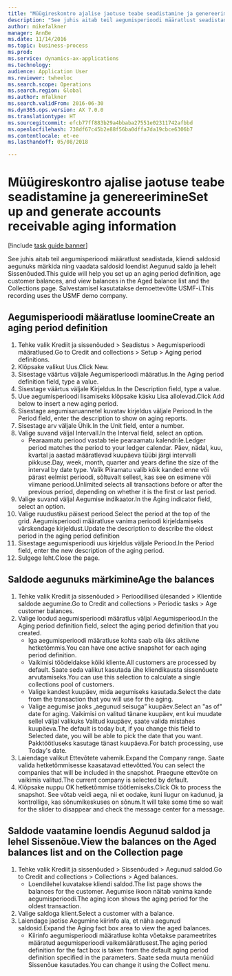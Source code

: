```yaml
--- 
title: "Müügireskontro ajalise jaotuse teabe seadistamine ja genereerimine"
description: "See juhis aitab teil aegumisperioodi määratlust seadistada, kliendi saldosid aegunuks märkida ning vaadata saldosid loendist Aegunud saldo ja lehelt Sissenõuded."
author: mikefalkner
manager: AnnBe
ms.date: 11/14/2016
ms.topic: business-process
ms.prod: 
ms.service: dynamics-ax-applications
ms.technology: 
audience: Application User
ms.reviewer: twheeloc
ms.search.scope: Operations
ms.search.region: Global
ms.author: mfalkner
ms.search.validFrom: 2016-06-30
ms.dyn365.ops.version: AX 7.0.0
ms.translationtype: HT
ms.sourcegitcommit: efcb77ff883b29a4bbaba27551e02311742afbbd
ms.openlocfilehash: 738df67c45b2e88f56ba0dffa7da19cbce6306b7
ms.contentlocale: et-ee
ms.lasthandoff: 05/08/2018

---
```

# <a name="set-up-and-generate-accounts-receivable-aging-information"></a><span data-ttu-id="b2064-103">Müügireskontro ajalise jaotuse teabe seadistamine ja genereerimine</span><span class="sxs-lookup"><span data-stu-id="b2064-103">Set up and generate accounts receivable aging information</span></span>

[!include [task guide banner](../../includes/task-guide-banner.md)]

<span data-ttu-id="b2064-104">See juhis aitab teil aegumisperioodi määratlust seadistada, kliendi saldosid aegunuks märkida ning vaadata saldosid loendist Aegunud saldo ja lehelt Sissenõuded.</span><span class="sxs-lookup"><span data-stu-id="b2064-104">This guide will help you set up an aging period definition, age customer balances, and view balances in the Aged balance list and the Collections page.</span></span> <span data-ttu-id="b2064-105">Salvestamisel kasutatakse demoettevõtte USMF-i.</span><span class="sxs-lookup"><span data-stu-id="b2064-105">This recording uses the USMF demo company.</span></span>


## <a name="create-an-aging-period-definition"></a><span data-ttu-id="b2064-106">Aegumisperioodi määratluse loomine</span><span class="sxs-lookup"><span data-stu-id="b2064-106">Create an aging period definition</span></span>
1. <span data-ttu-id="b2064-107">Tehke valik Krediit ja sissenõuded > Seadistus > Aegumisperioodi määratlused.</span><span class="sxs-lookup"><span data-stu-id="b2064-107">Go to Credit and collections > Setup > Aging period definitions.</span></span>
2. <span data-ttu-id="b2064-108">Klõpsake valikut Uus.</span><span class="sxs-lookup"><span data-stu-id="b2064-108">Click New.</span></span>
3. <span data-ttu-id="b2064-109">Sisestage väärtus väljale Aegumisperioodi määratlus.</span><span class="sxs-lookup"><span data-stu-id="b2064-109">In the Aging period definition field, type a value.</span></span>
4. <span data-ttu-id="b2064-110">Sisestage väärtus väljale Kirjeldus.</span><span class="sxs-lookup"><span data-stu-id="b2064-110">In the Description field, type a value.</span></span>
5. <span data-ttu-id="b2064-111">Uue aegumisperioodi lisamiseks klõpsake käsku Lisa allolevad.</span><span class="sxs-lookup"><span data-stu-id="b2064-111">Click Add below to insert a new aging period.</span></span>
6. <span data-ttu-id="b2064-112">Sisestage aegumisaruannetel kuvatav kirjeldus väljale Periood.</span><span class="sxs-lookup"><span data-stu-id="b2064-112">In the Period field, enter the description to show on aging reports.</span></span>
7. <span data-ttu-id="b2064-113">Sisestage arv väljale Ühik.</span><span class="sxs-lookup"><span data-stu-id="b2064-113">In the Unit field, enter a number.</span></span>
8. <span data-ttu-id="b2064-114">Valige suvand väljal Intervall.</span><span class="sxs-lookup"><span data-stu-id="b2064-114">In the Interval field, select an option.</span></span>
    * <span data-ttu-id="b2064-115">Pearaamatu periood vastab teie pearaamatu kalendrile.</span><span class="sxs-lookup"><span data-stu-id="b2064-115">Ledger period matches the period to your ledger calendar.</span></span> <span data-ttu-id="b2064-116">Päev, nädal, kuu, kvartal ja aastad määratlevad kuupäeva tüübi järgi intervalli pikkuse.</span><span class="sxs-lookup"><span data-stu-id="b2064-116">Day, week, month, quarter and years define the size of the interval by date type.</span></span> <span data-ttu-id="b2064-117">Valik Piiramatu valib kõik kanded enne või pärast eelmist perioodi, sõltuvalt sellest, kas see on esimene või viimane periood.</span><span class="sxs-lookup"><span data-stu-id="b2064-117">Unlimited selects all transactions before or after the previous period, depending on whether it is the first or last period.</span></span>  
9. <span data-ttu-id="b2064-118">Valige suvand väljal Aegumise indikaator.</span><span class="sxs-lookup"><span data-stu-id="b2064-118">In the Aging indicator field, select an option.</span></span>
10. <span data-ttu-id="b2064-119">Valige ruudustiku päisest periood.</span><span class="sxs-lookup"><span data-stu-id="b2064-119">Select the period at the top of the grid.</span></span> <span data-ttu-id="b2064-120">Aegumisperioodi määratluse vanima perioodi kirjeldamiseks värskendage kirjeldust.</span><span class="sxs-lookup"><span data-stu-id="b2064-120">Update the description to describe the oldest period in the aging period definition</span></span>
11. <span data-ttu-id="b2064-121">Sisestage aegumisperioodi uus kirjeldus väljale Periood.</span><span class="sxs-lookup"><span data-stu-id="b2064-121">In the Period field, enter the new description of the aging period.</span></span>
12. <span data-ttu-id="b2064-122">Sulgege leht.</span><span class="sxs-lookup"><span data-stu-id="b2064-122">Close the page.</span></span>

## <a name="age-the-balances"></a><span data-ttu-id="b2064-123">Saldode aegunuks märkimine</span><span class="sxs-lookup"><span data-stu-id="b2064-123">Age the balances</span></span>
1. <span data-ttu-id="b2064-124">Tehke valik Krediit ja sissenõuded > Perioodilised ülesanded > Klientide saldode aegumine.</span><span class="sxs-lookup"><span data-stu-id="b2064-124">Go to Credit and collections > Periodic tasks > Age customer balances.</span></span>
2. <span data-ttu-id="b2064-125">Valige loodud aegumisperioodi määratlus väljal Aegumisperiood.</span><span class="sxs-lookup"><span data-stu-id="b2064-125">In the Aging period definition field, select the aging period definition that you created.</span></span>
    * <span data-ttu-id="b2064-126">Iga aegumisperioodi määratluse kohta saab olla üks aktiivne hetketõmmis.</span><span class="sxs-lookup"><span data-stu-id="b2064-126">You can have one active snapshot for each aging period definition.</span></span>  
    * <span data-ttu-id="b2064-127">Vaikimisi töödeldakse kõiki kliente.</span><span class="sxs-lookup"><span data-stu-id="b2064-127">All customers are processed by default.</span></span> <span data-ttu-id="b2064-128">Saate seda valikut kasutada ühe kliendikausta sissenõuete arvutamiseks.</span><span class="sxs-lookup"><span data-stu-id="b2064-128">You can use this selection to calculate a single collections pool of customers.</span></span>  
    * <span data-ttu-id="b2064-129">Valige kandest kuupäev, mida aegumiseks kasutada.</span><span class="sxs-lookup"><span data-stu-id="b2064-129">Select the date from the transaction that you will use for the aging.</span></span>  
    * <span data-ttu-id="b2064-130">Valige aegumise jaoks „aegunud seisuga” kuupäev.</span><span class="sxs-lookup"><span data-stu-id="b2064-130">Select an "as of" date for aging.</span></span> <span data-ttu-id="b2064-131">Vaikimisi on valitud tänane kuupäev, ent kui muudate sellel väljal valikuks Valitud kuupäev, saate valida mistahes kuupäeva.</span><span class="sxs-lookup"><span data-stu-id="b2064-131">The default is today but, if you change this field to Selected date, you will be able to pick the date that you want.</span></span> <span data-ttu-id="b2064-132">Pakktöötluseks kasutage tänast kuupäeva.</span><span class="sxs-lookup"><span data-stu-id="b2064-132">For batch processing, use Today's date.</span></span>  
3. <span data-ttu-id="b2064-133">Laiendage valikut Ettevõtete vahemik.</span><span class="sxs-lookup"><span data-stu-id="b2064-133">Expand the Company range.</span></span> <span data-ttu-id="b2064-134">Saate valida hetketõmmisesse kaasatavad ettevõtted.</span><span class="sxs-lookup"><span data-stu-id="b2064-134">You can select the companies that will be included in the snapshot.</span></span> <span data-ttu-id="b2064-135">Praegune ettevõte on vaikimis valitud.</span><span class="sxs-lookup"><span data-stu-id="b2064-135">The current company is selected by default.</span></span>
4. <span data-ttu-id="b2064-136">Klõpsake nuppu OK hetketõmmise töötlemiseks.</span><span class="sxs-lookup"><span data-stu-id="b2064-136">Click Ok to process the snapshot.</span></span> <span data-ttu-id="b2064-137">See võtab veidi aega, nii et oodake, kuni liugur on kadunud, ja kontrollige, kas sõnumikeskuses on sõnum.</span><span class="sxs-lookup"><span data-stu-id="b2064-137">It will take some time so wait for the slider to disappear and check the message center for a message.</span></span>

## <a name="view-the-balances-on-the-aged-balances-list-and-on-the-collection-page"></a><span data-ttu-id="b2064-138">Saldode vaatamine loendis Aegunud saldod ja lehel Sissenõue.</span><span class="sxs-lookup"><span data-stu-id="b2064-138">View the balances on the Aged balances list and on the Collection page</span></span>
1. <span data-ttu-id="b2064-139">Tehke valik Krediit ja sissenõuded > Sissenõuded > Aegunud saldod.</span><span class="sxs-lookup"><span data-stu-id="b2064-139">Go to Credit and collections > Collections > Aged balances.</span></span>
    * <span data-ttu-id="b2064-140">Loendilehel kuvatakse kliendi saldod.</span><span class="sxs-lookup"><span data-stu-id="b2064-140">The list page shows the balances for the customer.</span></span> <span data-ttu-id="b2064-141">Aegumise ikoon näitab vanima kande aegumisperioodi.</span><span class="sxs-lookup"><span data-stu-id="b2064-141">The aging icon shows the aging period for the oldest transaction.</span></span>  
2. <span data-ttu-id="b2064-142">Valige saldoga klient.</span><span class="sxs-lookup"><span data-stu-id="b2064-142">Select a customer with a balance.</span></span>
3. <span data-ttu-id="b2064-143">Laiendage jaotise Aegumine kiirinfo ala, et näha aegunud saldosid.</span><span class="sxs-lookup"><span data-stu-id="b2064-143">Expand the Aging fact box area to view the aged balances.</span></span>
    * <span data-ttu-id="b2064-144">Kiirinfo aegumisperioodi määratluse kohta võetakse parameetrites määratud aegumisperioodi vaikemääratlusest.</span><span class="sxs-lookup"><span data-stu-id="b2064-144">The aging period definition for the fact box is taken from the default aging period definition specified in the parameters.</span></span> <span data-ttu-id="b2064-145">Saate seda muuta menüüd Sissenõue kasutades.</span><span class="sxs-lookup"><span data-stu-id="b2064-145">You can change it using the Collect menu.</span></span>  


